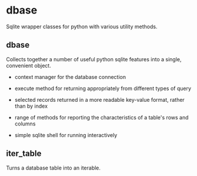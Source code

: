 # dbase
Sqlite wrapper classes for python with various utility methods.

## dbase

Collects together a number of useful python sqlite features into a single, convenient object.

* context manager for the database connection

* execute method for returning appropriately from different types of query

* selected records returned in a more readable key-value format, rather than by index

* range of methods for reporting the characteristics of a table's rows and columns

* simple sqlite shell for running interactively


## iter_table

Turns a database table into an iterable.
